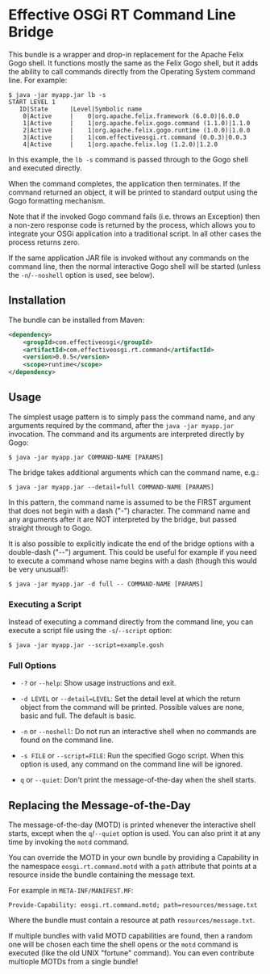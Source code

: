 Effective OSGi RT Command Line Bridge
=====================================

This bundle is a wrapper and drop-in replacement for the Apache Felix Gogo
shell. It functions mostly the same as the Felix Gogo shell, but it adds the
ability to call commands directly from the Operating System command line. For
example:

```plain
$ java -jar myapp.jar lb -s
START LEVEL 1
   ID|State      |Level|Symbolic name
    0|Active     |    0|org.apache.felix.framework (6.0.0)|6.0.0
    1|Active     |    1|org.apache.felix.gogo.command (1.1.0)|1.1.0
    2|Active     |    1|org.apache.felix.gogo.runtime (1.0.0)|1.0.0
    3|Active     |    1|com.effectiveosgi.rt.command (0.0.3)|0.0.3
    4|Active     |    1|org.apache.felix.log (1.2.0)|1.2.0
```

In this example, the `lb -s` command is passed through to the Gogo shell and
executed directly.

When the command completes, the application then terminates. If the command
returned an object, it will be printed to standard output using the Gogo
formatting mechanism.

Note that if the invoked Gogo command fails (i.e. throws an Exception) then a
non-zero response code is returned by the process, which allows you to
integrate your OSGi application into a traditional script. In all other cases
the process returns zero.

If the same application JAR file is invoked without any commands on the command
line, then the normal interactive Gogo shell will be started (unless the
`-n`/`--noshell` option is used, see below).

Installation
------------

The bundle can be installed from Maven:

```xml
<dependency>
    <groupId>com.effectiveosgi</groupId>
    <artifactId>com.effectiveosgi.rt.command</artifactId>
    <version>0.0.5</version>
    <scope>runtime</scope>
</dependency>
```

Usage
-----

The simplest usage pattern is to simply pass the command name, and any
arguments required by the command, after the `java -jar myapp.jar` invocation.
The command and its arguments are interpreted directly by Gogo:

    $ java -jar myapp.jar COMMAND-NAME [PARAMS]

The bridge takes additional arguments which can the command name, e.g.:

    $ java -jar myapp.jar --detail=full COMMAND-NAME [PARAMS]

In this pattern, the command name is assumed to be the FIRST argument that does
not begin with a dash ("-") character. The command name and any arguments after
it are NOT interpreted by the bridge, but passed straight through to Gogo.

It is also possible to explicitly indicate the end of the bridge options with a
double-dash ("--") argument. This could be useful for example if you need to
execute a command whose name begins with a dash (though this would be very
unusual!):

    $ java -jar myapp.jar -d full -- COMMAND-NAME [PARAMS]

### Executing a Script

Instead of executing a command directly from the command line, you can execute
a script file using the `-s`/`--script` option:

    $ java -jar myapp.jar --script=example.gosh

### Full Options

* `-?` or `--help`: Show usage instructions and exit.

* `-d LEVEL` or `--detail=LEVEL`: Set the detail level at which the return
  object from the command will be printed. Possible values are none, basic and
  full. The default is basic.

* `-n` or `--noshell`: Do not run an interactive shell when no commands are
  found on the command line.

* `-s FILE` or `--script=FILE`: Run the specified Gogo script. When this option
  is used, any command on the command line will be ignored.

* `q` or `--quiet`: Don't print the message-of-the-day when the shell starts.

Replacing the Message-of-the-Day
--------------------------------

The message-of-the-day (MOTD) is printed whenever the interactive shell starts,
except when the `q`/`--quiet` option is used. You can also print it at any time
by invoking the `motd` command.

You can override the MOTD in your own bundle by providing a Capability in the
namespace `eosgi.rt.command.motd` with a `path` attribute that points at a
resource inside the bundle containing the message text.

For example in `META-INF/MANIFEST.MF`:

    Provide-Capability: eosgi.rt.command.motd; path=resources/message.txt

Where the bundle must contain a resource at path `resources/message.txt`.

If multiple bundles with valid MOTD capabilities are found, then a random one
will be chosen each time the shell opens or the `motd` command is executed
(like the old UNIX "fortune" command). You can even contribute multiople MOTDs
from a single bundle!
